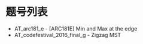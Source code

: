 # 题号列表

- AT_arc181_e - [ARC181E] Min and Max at the edge
- AT_codefestival_2016_final_g - Zigzag MST
